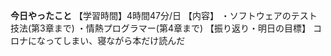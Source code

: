 **今日やったこと**
【学習時間】4時間47分/日
【内容】
・ソフトウェアのテスト技法(第3章まで)
・情熱プログラマー(第4章まで)
【振り返り・明日の目標】
コロナになってしまい、寝ながら本だけ読んだ
